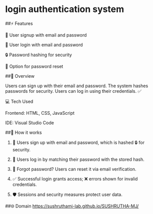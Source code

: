 # login authentication system

##⚡ Features

📝 User signup with email and password

🔑 User login with email and password

🔒 Password hashing for security

🔄 Option for password reset


##📝 Overview

Users can sign up with their email and password. The system hashes passwords for security. Users can log in using their credentials. ✅

💻 Tech Used

Frontend: HTML, CSS, JavaScript

IDE: Visual Studio Code

 ##👾 How it works

1. 📝 Users sign up with email and password, which is hashed 🔒 for security.

2. 🔑 Users log in by matching their password with the stored hash.

3. 🔄 Forgot password? Users can reset it via email verification.

4. ✅ Successful login grants access; ❌ errors shown for invalid credentials.

5. 🛡️ Sessions and security measures protect user data.

 ##🌐 Domain https://sushruthamj-lab.github.io/SUSHRUTHA-MJ/
